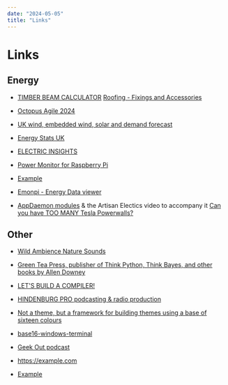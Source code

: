 ```yaml
---
date: "2024-05-05"
title: "Links"
---
```

<!-- markdownlint-disable MD025 -->
# Links
<!-- markdownlint-enable MD025 -->


## Energy

* [TIMBER BEAM CALCULATOR](https://www.timberbeamcalculator.co.uk/app/calculator/results/flat-roof-joists/british-standards?c=74cc70218c9e173265f937d26f6256a1)
[Roofing - Fixings and Accessories](https://www.cladco.co.uk/fixings-and-accessories?accessory_type=5697)
* [Octopus Agile 2024](https://community.openenergymonitor.org/t/octopus-agile-2024/25994)
* [UK wind, embedded wind, solar and demand forecast](https://emoncms.org/ukgrid)
* [Energy Stats UK](https://energy-stats.uk/octopus-agile-eastern-england/)
* [ELECTRIC INSIGHTS](https://electricinsights.co.uk/)

* [Power Monitor for Raspberry Pi](https://david00.github.io/rpi-power-monitor/docs/v0.3.0/index.html)
* [Example](http://rpipowermonitor.local:3000/d/LNyLh-Zgka/individual-ct-data?orgId=1&refresh=5s&from=now-1h&to=now)

* [Emonpi - Energy Data viewer](http://emonpi.local//graph)

* [AppDaemon modules](https://github.com/696GrocuttT/AppDaemon) & the Artisan Electics video to accompany it [Can you have TOO MANY Tesla Powerwalls?](https://www.youtube.com/watch?v=s0KJ28ZkZU8)

## Other

* [Wild Ambience Nature Sounds](https://wildambience.com/albums/)

* [Green Tea Press, publisher of Think Python, Think Bayes, and other books by Allen Downey](https://greenteapress.com/wp/)
* [LET'S BUILD A COMPILER!](https://compilers.iecc.com/crenshaw/tutor2.txt)
* [HINDENBURG PRO podcasting & radio production](https://hindenburg.com/products/)

* [Not a theme, but a framework for building themes using a base of sixteen colours](https://github.com/chriskempson/base16)
* [base16-windows-terminal ](https://github.com/wuqs-net/base16-windows-terminal)

* [Geek Out podcast](https://www.dotnetrocks.com/?tags=Geek%20Out)

<!-- markdownlint-disable MD034 -->
* https://example.com
<!-- markdownlint-enable MD034 -->
* [Example](https://example.com)
